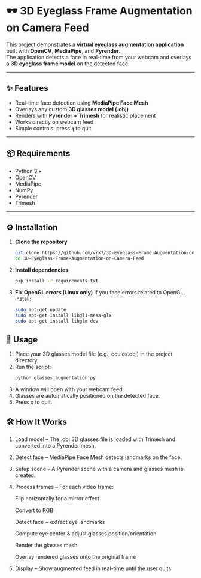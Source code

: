 # 🕶️ 3D Eyeglass Frame Augmentation on Camera Feed

This project demonstrates a **virtual eyeglass augmentation application** built with **OpenCV**, **MediaPipe**, and **Pyrender**.  
The application detects a face in real-time from your webcam and overlays a **3D eyeglass frame model** on the detected face.

---

## ✨ Features
- Real-time face detection using **MediaPipe Face Mesh**
- Overlays any custom **3D glasses model (.obj)**
- Renders with **Pyrender + Trimesh** for realistic placement
- Works directly on webcam feed
- Simple controls: press **`q`** to quit

---

## 📦 Requirements
- Python 3.x
- OpenCV
- MediaPipe
- NumPy
- Pyrender
- Trimesh

---

## ⚙️ Installation

1. **Clone the repository**
   ```bash
   git clone https://github.com/vrk7/3D-Eyeglass-Frame-Augmentation-on-Camera-Feed.git
   cd 3D-Eyeglass-Frame-Augmentation-on-Camera-Feed

2. **Install dependencies**
   ```bash
   pip install -r requirements.txt
3. **Fix OpenGL errors (Linux only)**
   If you face errors related to OpenGL, install:

   ```bash
   sudo apt-get update
   sudo apt-get install libgl1-mesa-glx
   sudo apt-get install libglm-dev

## 🚀 Usage

1. Place your 3D glasses model file (e.g., oculos.obj) in the project directory.
2. Run the script:
   ```bash
   python glasses_augmentation.py
3. A window will open with your webcam feed.
4. Glasses are automatically positioned on the detected face.
5. Press q to quit.

## 🛠️ How It Works

1. Load model – The .obj 3D glasses file is loaded with Trimesh and converted into a Pyrender mesh.
2. Detect face – MediaPipe Face Mesh detects landmarks on the face.
3. Setup scene – A Pyrender scene with a camera and glasses mesh is created.
4. Process frames – For each video frame:

   Flip horizontally for a mirror effect
   
   Convert to RGB
   
   Detect face + extract eye landmarks
   
   Compute eye center & adjust glasses position/orientation
   
   Render the glasses mesh
   
   Overlay rendered glasses onto the original frame
5. Display – Show augmented feed in real-time until the user quits.


   
   
